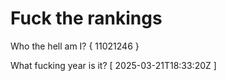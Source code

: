 # Fuck the rankings

Who the hell am I?
{ 11021246 }

What fucking year is it?
[ 2025-03-21T18:33:20Z ]
